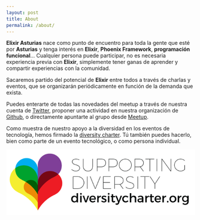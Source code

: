 ```yaml
---
layout: post
title: About
permalink: /about/
---
```


**Elixir Asturias** nace como punto de encuentro para toda la gente que esté por **Asturias** y tenga interés en **Elixir**, **Phoenix Framework**, **programación funcional**... Cualquier persona puede participar, no es necesaria experiencia previa con **Elixir**, simplemente tener ganas de aprender y compartir experiencias con la comunidad.

Sacaremos partido del potencial de **Elixir** entre todos a través de charlas y eventos, que se organizarán periódicamente en función de la demanda que exista.

Puedes enterarte de todas las novedades del meetup a través de nuestra cuenta de [Twitter](https://twitter.com/ElixirAsturias), proponer una actividad en nuestra organización de [Github](https://github.com/elixirasturias), o directamente apuntarte al grupo desde [Meetup](https://www.meetup.com/Elixir-Asturias/).

Como muestra de nuestro apoyo a la diversidad en los eventos de tecnología, hemos firmado la [diversity charter](http://diversitycharter.org/). Tú también puedes hacerlo, bien como parte de un evento tecnológico,
o como persona individual.

![Diversity Charter](/assets/diversitycharterlogo.png)
